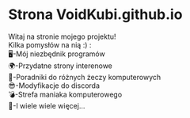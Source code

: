 # Strona VoidKubi.github.io                                                                                                    
Witaj na stronie mojego projektu!                                                                                                                            
Kilka pomysłów na nią :) :                                                                                                                
  🖥️-Mój niezbędnik programów                                                                                                                                                  
  🌍-Przydatne strony interenowe                                                                        
  📖-Poradniki do różnych żeczy komputerowych                                                                                                                                        
  😎-Modyfikacje do discorda                                                                                                                                                
  💣-Strefa maniaka komputerowego                                                                                                                            
  👀-I wiele wiele więcej...                                                                                                                                      
